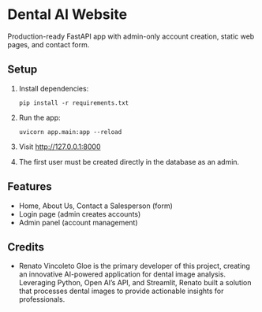 # Dental AI Website

Production-ready FastAPI app with admin-only account creation, static web pages, and contact form.

## Setup

1. Install dependencies:
   ```
   pip install -r requirements.txt
   ```
2. Run the app:
   ```
   uvicorn app.main:app --reload
   ```
3. Visit http://127.0.0.1:8000

4. The first user must be created directly in the database as an admin.

## Features

- Home, About Us, Contact a Salesperson (form)
- Login page (admin creates accounts)
- Admin panel (account management)

## Credits
- Renato Vincoleto Gloe is the primary developer of this project, creating an innovative AI-powered application for dental image analysis. Leveraging Python, Open AI’s API, and Streamlit, Renato built a solution that processes dental images to provide actionable insights for professionals. 